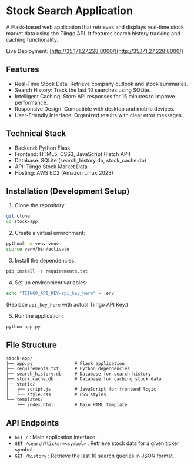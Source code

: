 
# Stock Search Application

 A Flask-based web application that retrieves and displays real-time stock market data using the Tiingo API. It features search history tracking and caching functionality.

Live Deployment: [http://35.171.27.228:8000/](http://35.171.27.228:8000/)

## Features

- Real-Time Stock Data: Retrieve company outlook and stock summaries.
- Search History: Track the last 10 searches using SQLite.
- Intelligent Caching: Store API responses for 15 minutes to improve performance.
- Responsive Design: Compatible with desktop and mobile devices.
- User-Friendly Interface: Organized results with clear error messages.

## Technical Stack

- Backend: Python Flask
- Frontend: HTML5, CSS3, JavaScript (Fetch API)
- Database: SQLite (search_history.db, stock_cache.db)
- API: Tiingo Stock Market Data
- Hosting: AWS EC2 (Amazon Linux 2023)

## Installation (Development Setup)

1. Clone the repository:
```bash
git clone 
cd stock-app
```

2. Create a virtual environment:
```bash
python3 -m venv venv
source venv/bin/activate
```

3. Install the dependencies:
```bash
pip install -r requirements.txt
```

4. Set up environment variables:
```bash
echo "TIINGO_API_KEY=api_key_here" > .env
```
(Replace `api_key_here` with actual Tiingo API Key.)

5. Run the application:
```bash
python app.py
```

## File Structure

```
stock-app/
├── app.py                # Flask application
├── requirements.txt      # Python dependencies
├── search_history.db     # Database for search history
├── stock_cache.db        # Database for caching stock data
├── static/
│   ├── script.js         # JavaScript for frontend logic
│   └── style.css         # CSS styles
└── templates/
    └── index.html        # Main HTML template
```

## API Endpoints

- `GET /` : Main application interface.
- `GET /search?ticker=<symbol>` : Retrieve stock data for a given ticker symbol.
- `GET /history` : Retrieve the last 10 search queries in JSON format.


